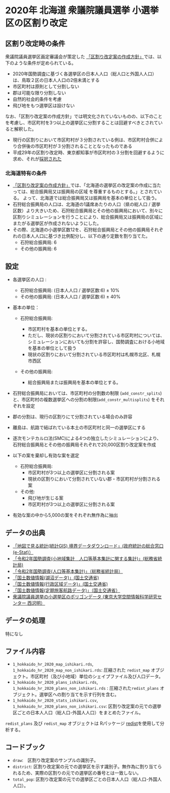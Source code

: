 # 2020年 北海道 衆議院議員選挙 小選挙区の区割り改定

## 区割り改定時の条件
衆議院議員選挙区画定審議会が策定した [「区割り改定案の作成方針」](https://www.soumu.go.jp/main_content/000794997.pdf)では、以下のような条件が定められている。

* 2020年国勢調査に基づく各選挙区の日本人人口（総人口と外国人人口）は、鳥取２区の日本人人口の2倍未満とする
* 市区町村は原則として分割しない
* 郡は可能な限り分割しない
* 自然的社会的条件を考慮
* 飛び地をもつ選挙区は設けない

なお、「区割り改定案の作成方針」では明文化されていないものの、以下のことを考慮し、市区町村を3つ以上の選挙区に分割することは回避すべきとされていると解釈した。

* 現行の区割りにおいて市区町村が３分割されている例は、市区町村合併により合併後の市区町村が３分割されることとなったものである
* 平成29年の区割り改定時、東京都知事が市区町村の３分割を回避するように求め、それが[採択された](https://www.soumu.go.jp/main_content/000761504.pdf)

### 北海道特有の条件 

* [「区割り改定案の作成方針」](https://www.soumu.go.jp/main_content/000794997.pdf)では、「北海道の選挙区の改定案の作成に当たっては、総合振興局又は振興局の区域 を尊重するものとする。」とされている。
よって、北海道では総合振興局又は振興局を基本の単位として扱う。
* 石狩総合振興局の人口は、北海道の1議席あたりの人口（県の総人口 / 選挙区数）より大きいため、石狩総合振興局とその他の振興局において、別々に区割りシミュレーションを行うことにより、総合振興局又は振興局の区域にまたがる選挙区が作成されないようにした。
* その際、北海道の小選挙区数12を、石狩総合振興局とその他の振興局それぞれの日本人人口に基づき比例配分し、以下の通り定数を割り当てた。
  * 石狩総合振興局: 6
  * その他の振興局: 6

## 設定
* 各選挙区の人口 : 
  * 石狩総合振興局: (日本人人口 / 選挙区数:6) ± 10%
  * その他の振興局: (日本人人口 / 選挙区数:6) ± 40%
  
* 基本の単位：
  * 石狩総合振興局: 
    * 市区町村を基本の単位とする。
    * ただし、現状の区割りにおいて分割されている市区町村については、シミュレーションにおいても分割を許容し、国勢調査における小地域を基本の単位として扱う
    * 現状の区割りにおいて分割されている市区町村は札幌市北区、札幌市西区
    
  * その他の振興局: 
    * 総合振興局または振興局を基本の単位とする。
    
* 石狩総合振興局においては、市区町村の分割数の制限 (`add_constr_splits`)と、市区町村の複数選挙区への分割の制限(`add_constr_multisplits`) をそれぞれを設定
* 郡の分割は、現行の区割りにて分割されている場合のみ許容
* 離島は、航路で結ばれている本土の市区町村と同一の選挙区にする
* 逐次モンテカルロ法(SMC)による4つの独立したシミュレーションにより、石狩総合振興局とその他の振興局それぞれで20,000区割り改定案を作成
* 以下の案を棄却し有効な案を選定
  * 石狩総合振興局:
    * 市区町村が3つ以上の選挙区に分割される案
    * 現状の区割りにおいて分割されていない郡・市区町村が分割される案
  * その他:
    * 飛び地が生じる案
    * 市区町村が3つ以上の選挙区に分割される案

* 有効な案の中から5,000の案をそれぞれ無作為に抽出
  
## データの出典
* [「地図で見る統計(統計GIS)  境界データダウンロード」(政府統計の総合窓口(e-Stat)）](https://www.e-stat.go.jp/gis/statmap-search?page=1&type=2&aggregateUnitForBoundary=A&toukeiCode=00200521)
* [「令和2年国勢調査(小地域集計　人口等基本集計に関する集計)」(総務省統計局)](https://www.e-stat.go.jp/stat-search/files?page=1&toukei=00200521&tstat=000001136464&cycle=0&tclass1=000001136472)
* [「令和2年国勢調査(人口等基本集計)」（総務省統計局）](https://www.e-stat.go.jp/stat-search/files?page=1&layout=datalist&toukei=00200521&tstat=000001136464&cycle=0&year=20200&month=24101210&tclass1=000001136466)
* [「国土数値情報(湖沼データ)」(国土交通省)](https://nlftp.mlit.go.jp/ksj/gml/datalist/KsjTmplt-W09-v2_2.html)
* [「国土数値情報(行政区域データ)」(国土交通省)](https://nlftp.mlit.go.jp/ksj/gml/datalist/KsjTmplt-N03-v2_3.html)
* [「国土数値情報(定期旅客航路データ)」（国土交通省）](https://nlftp.mlit.go.jp/ksj/gml/datalist/KsjTmplt-N09.html)
* [衆議院議員選挙の小選挙区のポリゴンデータ (東京大学空間情報科学研究センター 西沢明）](https://home.csis.u-tokyo.ac.jp/~nishizawa/senkyoku/)

## データの処理
特になし

## ファイル内容
* `1_hokkaido_hr_2020_map_ishikari.rds`, `1_hokkaido_hr_2020_map_non_ishikari.rds`: 圧縮された `redist_map` オブジェクト。市区町村（及び小地域）単位のシェイプファイル及び人口データ。
* `1_hokkaido_hr_2020_plans_ishikari.rds`, `1_hokkaido_hr_2020_plans_non_ishikari.rds` :  圧縮された`redist_plans` オブジェクト。選挙区への割り当てを示す行列を含む。
* `1_hokkaido_hr_2020_stats_ishikari.csv`, `1_hokkaido_hr_2020_plans_non_ishikari.csv`: 区割り改定案の元での選挙区ごとの日本人人口（総人口-外国人人口）をまとめたファイル。

`redist_plans` 及び `redist_map` オブジェクトは Rパッケージ [redist](https://alarm-redist.github.io/redist/)を使用して分析する。

## コードブック
* `draw`:　区割り改定案のサンプルの識別子。
* `district`: 区割り改定案の元での選挙区を示す識別子。無作為に割り当てられるため、実際の区割りの元での選挙区の番号とは一致しない。
* `total_pop`: 区割り改定案の元での選挙区ごとの日本人人口（総人口-外国人人口）。
